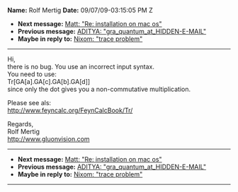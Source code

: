 **Name:** Rolf Mertig
**Date:** 09/07/09-03:15:05 PM Z

  - **Next message:** [Matt: "Re: installation on mac os"](0567.html)
  - **Previous message:** [ADITYA:
    "gra\_quantum_at_HIDDEN-E-MAIL"](0565.html)
  - **Maybe in reply to:** [Nixom: "trace problem"](0564.html)

-----

Hi,  
there is no bug. You use an incorrect input syntax.  
You need to use:  
Tr[GA[a].GA[c].GA[b].GA[d]]  
since only the dot gives you a non-commutative multiplication.  

Please see als:  
<http://www.feyncalc.org/FeynCalcBook/Tr/>  

Regards,  
Rolf Mertig  
<http://www.gluonvision.com>  

-----

  - **Next message:** [Matt: "Re: installation on mac os"](0567.html)
  - **Previous message:** [ADITYA:
    "gra\_quantum_at_HIDDEN-E-MAIL"](0565.html)
  - **Maybe in reply to:** [Nixom: "trace problem"](0564.html)

-----


